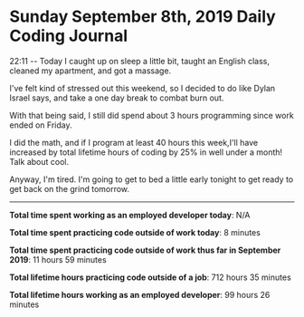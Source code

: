 # Sunday September 8th, 2019 Daily Coding Journal

22:11 -- Today I caught up on sleep a little bit, taught an English class, cleaned my apartment, and got a massage.

I've felt kind of stressed out this weekend, so I decided to do like Dylan Israel says, and take a one day break to combat burn out.

With that being said, I still did spend about 3 hours programming since work ended on Friday.

I did the math, and if I program at least 40 hours this week,I'll have increased by total lifetime hours of coding by 25% in well under a month! Talk about cool.

Anyway, I'm tired. I'm going to get to bed a little early tonight to get ready to get back on the grind tomorrow.

___
**Total time spent working as an employed developer today**: N/A

**Total time spent practicing code outside of work today**: 8 minutes

**Total time spent practicing code outside of work thus far in September 2019**: 11 hours 59 minutes

**Total lifetime hours practicing code outside of a job**: 712 hours 35 minutes

**Total lifetime hours working as an employed developer**: 99 hours 26 minutes
